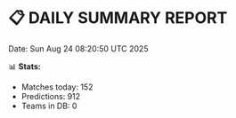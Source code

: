 📋 DAILY SUMMARY REPORT
======================
Date: Sun Aug 24 08:20:50 UTC 2025

📊 **Stats:**
- Matches today: 152
- Predictions: 912
- Teams in DB: 0
